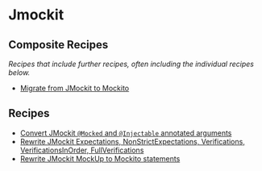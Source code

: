 # Jmockit

## Composite Recipes

_Recipes that include further recipes, often including the individual recipes below._

* [Migrate from JMockit to Mockito](./jmockittomockito.md)

## Recipes

* [Convert JMockit `@Mocked` and `@Injectable` annotated arguments](./jmockitannotatedargumenttomockito.md)
* [Rewrite JMockit Expectations, NonStrictExpectations, Verifications, VerificationsInOrder, FullVerifications](./jmockitblocktomockito.md)
* [Rewrite JMockit MockUp to Mockito statements](./jmockitmockuptomockito.md)


